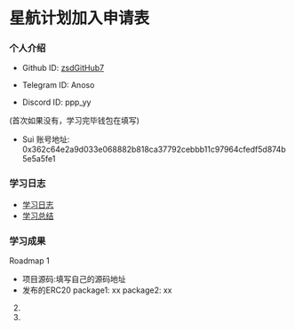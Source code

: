 # 星航计划加入申请表

### 个人介绍

* Github ID: [zsdGitHub7](https://github.com/zsdGitHub7)

* Telegram ID: Anoso

* Discord ID: ppp_yy

(首次如果没有，学习完毕钱包在填写)
* Sui 账号地址: 0x362c64e2a9d033e068882b818ca37792cebbb11c97964cfedf5d874b5e5a5fe1

### 学习日志

- [学习日志](journal.md)
- [学习总结](summary.md)

### 学习成果

Roadmap  1  
- 项目源码:填写自己的源码地址
- 发布的ERC20
package1: xx
package2: xx


2.


3. 
